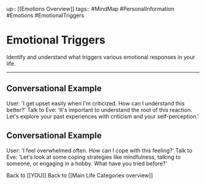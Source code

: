 up:: [[Emotions Overview]]
tags:: #MindMap #PersonalInformation #Emotions #EmotionalTriggers

# Emotional Triggers

Identify and understand what triggers various emotional responses in your life.

---
## Conversational Example
User: 'I get upset easily when I'm criticized. How can I understand this better?'
Talk to Eve: 'It's important to understand the root of this reaction. Let's explore your past experiences with criticism and your self-perception.'

## Conversational Example
User: 'I feel overwhelmed often. How can I cope with this feeling?'
Talk to Eve: 'Let's look at some coping strategies like mindfulness, talking to someone, or engaging in a hobby. What have you tried before?'


Back to [[YOU]]
Back to [[Main Life Categories overview]]